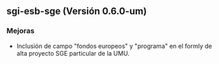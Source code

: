 ## sgi-esb-sge (Versión 0.6.0-um)

### Mejoras
* Inclusión de campo "fondos europeos" y "programa" en el formly de alta proyecto SGE particular de la UMU.
